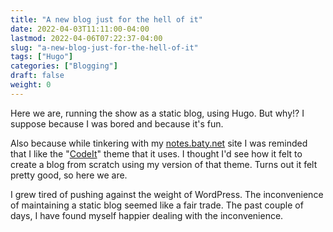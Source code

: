 ```yaml
---
title: "A new blog just for the hell of it"
date: 2022-04-03T11:11:00-04:00
lastmod: 2022-04-06T07:22:37-04:00
slug: "a-new-blog-just-for-the-hell-of-it"
tags: ["Hugo"]
categories: ["Blogging"]
draft: false
weight: 0
---
```


Here we are, running the show as a static blog, using Hugo. But why!? I suppose because I was bored and because it's fun.

<!--more-->

Also because while tinkering with my [notes.baty.net](https://notes.baty.net) site I was reminded that I like the "[CodeIt](https://github.com/jackbaty/CodeIT)" theme that it uses. I thought I'd see how it felt to create a blog from scratch using my version of that theme. Turns out it felt pretty good, so here we are.

I grew tired of pushing against the weight of WordPress.  The inconvenience of maintaining a static blog seemed like a fair trade. The past couple of days, I have found myself happier dealing with the inconvenience.



[//]: # "Exported with love from a post written in Org mode"
[//]: # "- https://github.com/kaushalmodi/ox-hugo"
